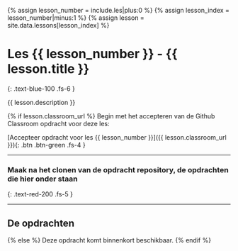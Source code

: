 {% assign lesson_number = include.les|plus:0  %}
{% assign lesson_index = lesson_number|minus:1 %}
{% assign lesson = site.data.lessons[lesson_index] %}
# Les {{ lesson_number }} - {{ lesson.title }}
{: .text-blue-100 .fs-6 }

{{ lesson.description }}

{% if lesson.classroom_url %}
Begin met het accepteren van de Github Classroom opdracht voor deze les:

[Accepteer opdracht voor les {{ lesson_number }}]({{ lesson.classroom_url }}){: .btn .btn-green .fs-4 }

---

### Maak na het clonen van de opdracht repository, de opdrachten die hier onder staan
{: .text-red-200 .fs-5 }

---

## De opdrachten

{% else %}
Deze opdracht komt binnenkort beschikbaar.
{% endif %}

